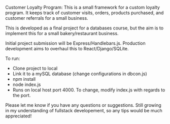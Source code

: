 Customer Loyalty Program:
This is a small framework for a custom loyalty program. It keeps track of customer visits, orders, products purchased, and customer referrals for a small business.

This is developed as a final project for a databases course, but the aim is to implement this for a small bakery/restaurant business. 

Initial project submission will be Express/Handlebars.js. Production development aims to overhaul this to React/Django/SQLite.

To run:
- Clone project to local
- Link it to a mySQL database (change configurations in dbcon.js)
- npm install
- node index.js 
- Runs on local host port 4000. To change, modify index.js with regards to the port.

Please let me know if you have any questions or suggestions. Still growing in my understanding of fullstack developement, so any tips would be much appreciated!

